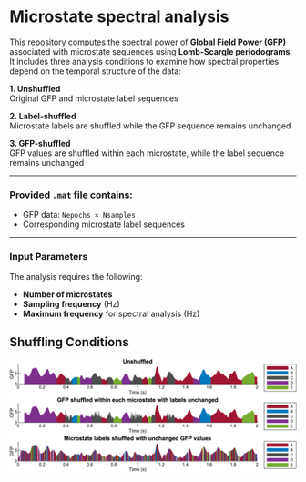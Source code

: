 # Microstate spectral analysis

This repository computes the spectral power of **Global Field Power (GFP)** associated with microstate sequences using **Lomb-Scargle periodograms**. It includes three analysis conditions to examine how spectral properties depend on the temporal structure of the data:

**1. Unshuffled**  
Original GFP and microstate label sequences

**2. Label-shuffled**  
Microstate labels are shuffled while the GFP sequence remains unchanged

**3. GFP-shuffled**  
GFP values are shuffled within each microstate, while the label sequence remains unchanged

---

### Provided `.mat` file contains:

- GFP data: `Nepochs × Nsamples`  
- Corresponding microstate label sequences

---

### Input Parameters

The analysis requires the following:

- **Number of microstates**  
- **Sampling frequency** (Hz)  
- **Maximum frequency** for spectral analysis (Hz)


## Shuffling Conditions

![Shuffling Conditions](img/shuffling_conditions.png)
